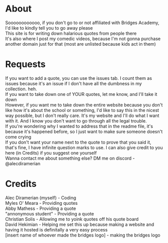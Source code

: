 #  About
Soooooooooooo, if you don't go to or not affiliated with Bridges Academy, I'd like to kindly tell you to go away please<br>
This site is for writing down halarious quotes from people there<br>
It's also where I post my comedic videos, because I'm not gonna purchase another domain just for that (most are unlisted because kids act in them)
# Requests
If you want to add a quote, you can use the issues tab. I count them as issues because it's an issue if I don't have all the dumbness in my collection. heh.<br>
If you want to take down one of YOUR quotes, let me know, and I'll take it down<br>
However, if you want me to take down the entire website because you don't like how it's about the school or something, I'd like to say this in the nicest way possible, but I don't really care. It's my website and I'll do what I want with it. And I know you don't want to go through all the legal trouble.<br>
If you're wondering why I wanted to address that in the readme file, it's because it's happened before, so I just want to make sure someone doesn't come crying<br>
If you don't want your name next to the quote to prove that you said it, that's fine, I have infinite question marks to use. I can also give credit to you here (in Credits) if you suggest one yourself<br>
Wanna contact me about something else? DM me on discord - @alecdiramerian
# Credits
Alec Diramerian (myself) - Coding<br>
Myles O' Meara - Providing quotes<br>
Abby Mathess - Providing a quote<br>
"annonymous student" - Providing a quote<br>
Christian Solis - Allowing me to yoink quotes off his quote board<br>
David Hekimian - Helping me set this up because making a website and having it hosted is definitally a very easy process<br>
[insert name of whoever made the bridges logo] - making the bridges logo
